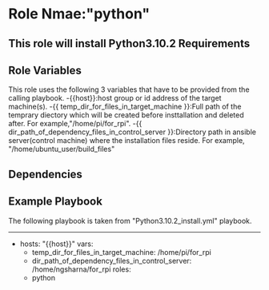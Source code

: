 Role Nmae:"python"
=========

This role will install Python3.10.2 
Requirements
------------


Role Variables
--------------
This role uses the following 3 variables that have to be provided from the calling playbook.
-{{host}}:host group or id address of the target machine(s).
-{{ temp_dir_for_files_in_target_machine }}:Full path of the temprary diectory which will be created before insttallation and deleted after. For example,"/home/pi/for_rpi".
-{{ dir_path_of_dependency_files_in_control_server }}:Directory path in ansible server(control machine) where the installation files reside. For example, "/home/ubuntu_user/build_files"



Dependencies
------------


Example Playbook
----------------
The following playbook is  taken from "Python3.10.2_install.yml" playbook.

---
- hosts: "{{host}}"
  vars:
    - temp_dir_for_files_in_target_machine: /home/pi/for_rpi
    - dir_path_of_dependency_files_in_control_server: /home/ngsharna/for_rpi
  roles:
     - python

